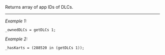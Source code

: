 Returns array of app IDs of DLCs.


---
*Example 1:*
```sqf
_ownedDLCs = getDLCs 1;
```

*Example 2:*
```sqf
_hasKarts = (288520 in (getDLCs 1));
```